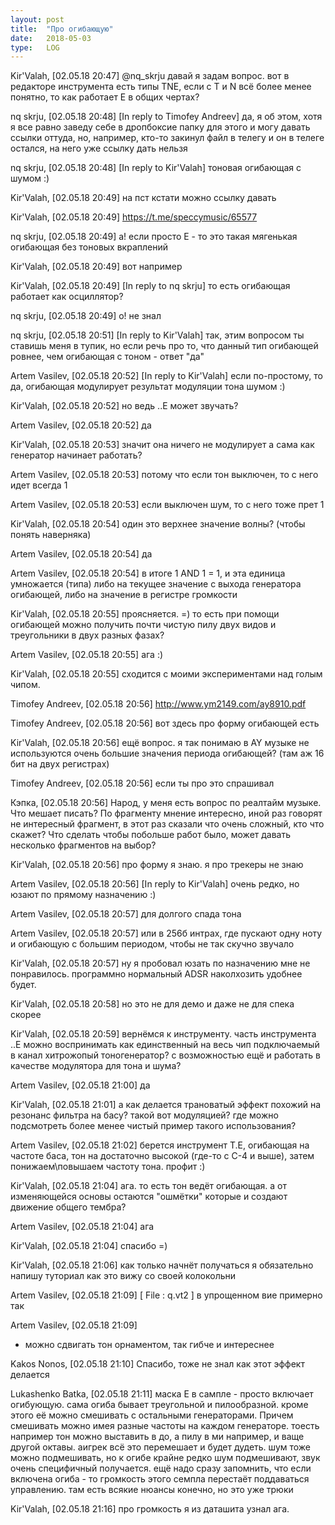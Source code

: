 ```yaml
---
layout: post
title:  "Про огибающую"
date:   2018-05-03
type:   LOG
---
```

Kir'Valah, [02.05.18 20:47]
@nq_skrju давай я задам вопрос.
вот в редакторе инструмента есть типы TNE, если с T и N всё более менее понятно, то как работает E в общих чертах?

nq skrju, [02.05.18 20:48]
[In reply to Timofey Andreev]
да, я об этом, хотя я все равно заведу себе в дропбоксие папку для этого и могу давать ссылки оттуда, но, например, кто-то закинул файл в телегу и он в телеге остался, на него уже ссылку дать нельзя

nq skrju, [02.05.18 20:48]
[In reply to Kir'Valah]
тоновая огибающая с шумом :)

Kir'Valah, [02.05.18 20:49]
на пст кстати можно ссылку давать

Kir'Valah, [02.05.18 20:49]
https://t.me/speccymusic/65577

nq skrju, [02.05.18 20:49]
а! если просто E - то это такая мягенькая огибающая без тоновых вкраплений

Kir'Valah, [02.05.18 20:49]
вот например

Kir'Valah, [02.05.18 20:49]
[In reply to nq skrju]
то есть огибающая работает как осциллятор?

nq skrju, [02.05.18 20:49]
о! не знал

nq skrju, [02.05.18 20:51]
[In reply to Kir'Valah]
так, этим вопросом ты ставишь меня в тупик, но если речь про то, что данный тип огибающей ровнее, чем огибающая с тоном  - ответ "да"

Artem Vasilev, [02.05.18 20:52]
[In reply to Kir'Valah]
если по-простому, то да, огибающая модулирует результат модуляции тона шумом :)

Kir'Valah, [02.05.18 20:52]
но ведь  ..E может звучать?

Artem Vasilev, [02.05.18 20:52]
да

Kir'Valah, [02.05.18 20:53]
значит она ничего не модулирует а сама как генератор начинает работать?

Artem Vasilev, [02.05.18 20:53]
потому что если тон выключен, то с него идет всегда 1

Artem Vasilev, [02.05.18 20:53]
если выключен шум, то с него тоже прет 1

Kir'Valah, [02.05.18 20:54]
один это верхнее значение волны? (чтобы понять наверняка)

Artem Vasilev, [02.05.18 20:54]
да

Artem Vasilev, [02.05.18 20:54]
в итоге 1 AND 1 = 1, и эта единица умножается (типа) либо на текущее значение с выхода генератора огибающей, либо на значение в регистре громкости

Kir'Valah, [02.05.18 20:55]
проясняется. =)
то есть при помощи огибающей можно получить почти чистую пилу двух видов и треугольники в двух разных фазах?

Artem Vasilev, [02.05.18 20:55]
ага :)

Kir'Valah, [02.05.18 20:55]
сходится с моими экспериментами над голым чипом.

Timofey Andreev, [02.05.18 20:56]
http://www.ym2149.com/ay8910.pdf

Timofey Andreev, [02.05.18 20:56]
вот здесь про форму огибающей есть

Kir'Valah, [02.05.18 20:56]
ещё вопрос. я так понимаю в AY музыке не используются очень большие значения периода огибающей? (там аж 16 бит на двух регистрах)

Timofey Andreev, [02.05.18 20:56]
если ты про это спрашивал

Кэпка, [02.05.18 20:56]
Народ, у меня есть вопрос по реалтайм музыке. Что мешает писать? По фрагменту мнение интересно, иной раз говорят не интересный фрагмент, в этот раз сказали что очень сложный, кто что скажет? Что сделать чтобы побольше работ было, может давать несколько фрагментов на выбор?

Kir'Valah, [02.05.18 20:56]
про форму я знаю. я про трекеры не знаю

Artem Vasilev, [02.05.18 20:56]
[In reply to Kir'Valah]
очень редко, но юзают по прямому назначению :)

Artem Vasilev, [02.05.18 20:57]
для долгого спада тона

Artem Vasilev, [02.05.18 20:57]
или в 256б интрах, где пускают одну ноту и огибающую с большим периодом, чтобы не так скучно звучало

Kir'Valah, [02.05.18 20:57]
ну я пробовал юзать по назначению мне не понравилось.
программно нормальный ADSR наколхозить удобнее будет.

Kir'Valah, [02.05.18 20:58]
но это не для демо и даже не для спека скорее

Kir'Valah, [02.05.18 20:59]
вернёмся к инструменту. часть инструмента ..E можно воспринимать как единственный на весь чип подключаемый в канал хитрожопый тоногенератор?
с возможностью ещё и работать в качестве модулятора для тона и шума?

Artem Vasilev, [02.05.18 21:00]
да

Kir'Valah, [02.05.18 21:01]
а как делается трановатый эффект похожий на резонанс фильтра на басу? такой вот модуляцией? где можно подсмотреть более менее чистый пример такого использования?

Artem Vasilev, [02.05.18 21:02]
берется инструмент T.E, огибающая на частоте баса, тон на достаточно высокой (где-то с C-4 и выше), затем понижаем\повышаем частоту тона. профит :)

Kir'Valah, [02.05.18 21:04]
ага. то есть тон ведёт огибающая. а от изменяющейся основы остаются "ошмётки" которые и создают движение общего тембра?

Artem Vasilev, [02.05.18 21:04]
ага

Kir'Valah, [02.05.18 21:04]
спасибо =)

Kir'Valah, [02.05.18 21:06]
как только начнёт получаться я обязательно напишу туториал как это вижу со своей колокольни

Artem Vasilev, [02.05.18 21:09]
[ File : q.vt2 ]
в упрощенном вие примерно так

Artem Vasilev, [02.05.18 21:09]
+ можно сдвигать тон орнаментом, так гибче и интереснее

Kakos Nonos, [02.05.18 21:10]
Спасибо, тоже не знал как этот эффект делается

Lukashenko Batka, [02.05.18 21:11]
маска Е в сампле - просто включает огибующую. сама огиба бывает треугольной и пилообразной. кроме этого её можно смешивать с остальными генераторами. Причем смешивать можно имея разные частоты на каждом генераторе. тоесть например тон можно выставить в до, а пилу в ми например, и ваще другой октавы. аигрек всё это перемешает  и будет дудеть. шум тоже можно подмешивать, но к огибе крайне редко шум подмешивают, звук очень специфичный получается. 
ещё надо сразу запомнить, что если включена огиба - то громкость этого семпла перестаёт поддаваться управлению. там есть всякие нюансы конечно, но это уже трюки

Kir'Valah, [02.05.18 21:16]
про громкость я из даташита узнал ага.